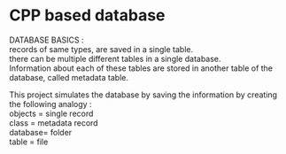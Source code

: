 # CPP based database<br>
DATABASE BASICS :  <br>
	records of same types, are saved in a single table.<br>
	there can be multiple different tables in a single database.<br>
	Information about each of these tables are stored in another table of the database, called metadata table.<br>


This project simulates the database by saving the information by creating the following analogy :<br>
	objects	= single record<br>
	class	= metadata record<br>
	database= folder<br>
	table	= file<br>
